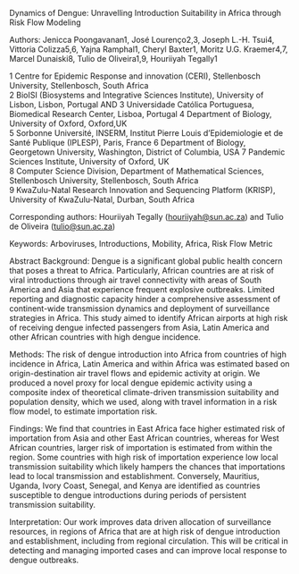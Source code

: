 Dynamics of Dengue: Unravelling Introduction Suitability in Africa through Risk Flow Modeling

Authors: Jenicca Poongavanan1, José Lourenço2,3, Joseph L.-H. Tsui4, Vittoria Colizza5,6, Yajna Ramphal1, Cheryl Baxter1, Moritz U.G. Kraemer4,7, Marcel Dunaiski8, Tulio de Oliveira1,9, Houriiyah Tegally1

1 Centre for Epidemic Response and innovation (CERI), Stellenbosch University, Stellenbosch, South Africa		
2 BioISI (Biosystems and Integrative Sciences Institute), University of Lisbon, Lisbon, Portugal AND 3 Universidade Católica Portuguesa, Biomedical Research Center, Lisboa, Portugal
4 Department of Biology, University of Oxford, Oxford,UK			
5 Sorbonne Université, INSERM, Institut Pierre Louis d’Epidemiologie et de Santé Publique (IPLESP), Paris, France
6 Department of Biology, Georgetown University, Washington, District of Columbia, USA
7 Pandemic Sciences Institute, University of Oxford, UK 		
8 Computer Science Division, Department of Mathematical Sciences, Stellenbosch University, Stellenbosch, South Africa 	
9 KwaZulu-Natal Research Innovation and Sequencing Platform (KRISP), University of KwaZulu-Natal, Durban, South Africa

Corresponding authors: Houriiyah Tegally (houriiyah@sun.ac.za) and Tulio de Oliveira (tulio@sun.ac.za)

Keywords: Arboviruses, Introductions, Mobility, Africa, Risk Flow Metric


Abstract 
Background: Dengue is a significant global public health concern that poses a threat to Africa. Particularly, African countries are at risk of viral introductions through air travel connectivity with areas of South America and Asia that experience frequent explosive outbreaks. Limited reporting and diagnostic capacity hinder a comprehensive assessment of continent-wide transmission dynamics and deployment of surveillance strategies in Africa.  This study aimed to identify African airports at high risk of receiving dengue infected passengers from Asia, Latin America and other African countries with high dengue incidence.

Methods: The risk of dengue introduction into Africa from countries of high incidence in Africa, Latin America and within Africa was estimated based on origin-destination air travel flows and epidemic activity at origin. We produced a novel proxy for local dengue epidemic activity using a composite index of theoretical climate-driven transmission suitability and population density, which we used, along with travel information in a risk flow model, to estimate importation risk. 

Findings: We find that countries in East Africa face higher estimated risk of importation from Asia and other East African countries, whereas for West African countries, larger risk of importation is estimated from within the region. Some countries with high risk of importation experience low local transmission suitability which likely hampers the chances that importations lead to local transmission and establishment. Conversely, Mauritius, Uganda, Ivory Coast, Senegal, and Kenya are identified as countries susceptible to dengue introductions during periods of persistent transmission suitability. 

Interpretation: Our work improves data driven allocation of surveillance resources, in regions of Africa that are at high risk of dengue introduction and establishment, including from regional circulation. This will be critical in detecting and managing imported cases and can improve local response to dengue outbreaks.

